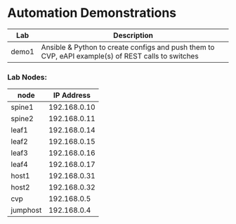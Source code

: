 # Automation Demonstrations
| Lab | Description |
| --- | --- |
| demo1 | Ansible & Python to create configs and push them to CVP, eAPI example(s) of REST calls to switches |

### Lab Nodes:

| node | IP Address |
| --- | --- |
| spine1 | 192.168.0.10 |
| spine2 | 192.168.0.11 |
| leaf1 | 192.168.0.14 |
| leaf2 | 192.168.0.15 | 
| leaf3 | 192.168.0.16 |
| leaf4 | 192.168.0.17 |
| host1 | 192.168.0.31 |
| host2 | 192.168.0.32 |
| cvp | 192.168.0.5 |
| jumphost | 192.168.0.4 |
